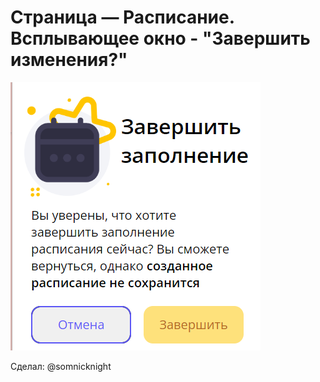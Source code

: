 # Страница — Расписание. Всплывающее окно - "Завершить изменения?"

![Внешний вид](window.png)

Сделал: @somnicknight

